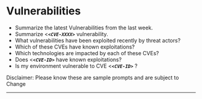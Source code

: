 # Vulnerabilities
<a name="Vulnerabilities"></a>
- Summarize the latest Vulnerabilities from the last week.
- Summarize <**_`<CVE-XXXX>`_** vulnerability.
- What vulnerabilities have been exploited recently by threat actors?
- Which of these CVEs have known exploitations?
- Which technologies are impacted by each of these CVEs?
- Does <**_`<CVE-ID>`_**  have known exploitations?
- Is my environment vulnerable to CVE <**_`<CVE-ID>`_** ? 


Disclaimer: Please know these are sample prompts and are subject to Change
***
